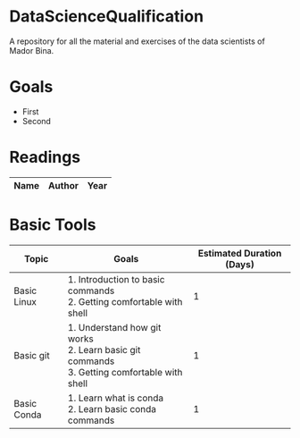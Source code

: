 # DataScienceQualification
A repository for all the material and exercises of the data scientists of Mador Bina.

# Goals
- First
- Second

# Readings
| Name | Author | Year |
| ------------- | ------------- | ------------- |

# Basic Tools
| Topic  | Goals | Estimated Duration (Days) |
| ------------- | ------------- | ------------- |
| Basic Linux  | 1. Introduction to basic commands <br> 2. Getting comfortable with shell | 1 |
| Basic git  | 1. Understand how git works <br> 2. Learn basic git commands <br> 3. Getting comfortable with shell  | 1 |
| Basic Conda | 1. Learn what is conda <br> 2. Learn basic conda commands | 1 |

